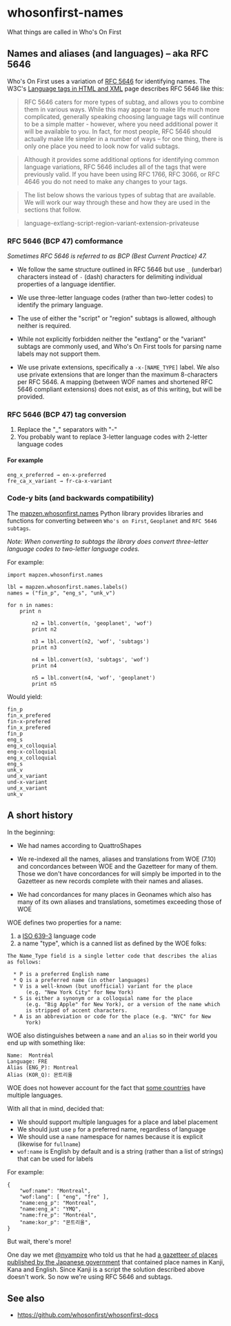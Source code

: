 # whosonfirst-names

What things are called in Who's On First

## Names and aliases (and languages) – aka RFC 5646

Who's On First uses a variation of [RFC 5646](http://www.rfc-editor.org/rfc/rfc5646.txt) for identifying names. The W3C's [Language tags in HTML and XML](https://www.w3.org/International/articles/language-tags/) page describes RFC 5646 like this:

> RFC 5646 caters for more types of subtag, and allows you to combine them in various ways. While this may appear to make life much more complicated, generally speaking choosing language tags will continue to be a simple matter - however, where you need additional power it will be available to you. In fact, for most people, RFC 5646 should actually make life simpler in a number of ways – for one thing, there is only one place you need to look now for valid subtags.

> Although it provides some additional options for identifying common language variations, RFC 5646 includes all of the tags that were previously valid. If you have been using RFC 1766, RFC 3066, or RFC 4646 you do not need to make any changes to your tags.

> The list below shows the various types of subtag that are available. We will work our way through these and how they are used in the sections that follow.

> language-extlang-script-region-variant-extension-privateuse

### RFC 5646 (BCP 47) comformance

_Sometimes RFC 5646 is referred to as BCP (Best Current Practice) 47._

* We follow the same structure outlined in RFC 5646 but use `_` (underbar) characters instead of `-` (dash) characters for delimiting individual properties of a language identifier.

* We use three-letter language codes (rather than two-letter codes) to identify the primary language.

* The use of either the "script" or "region" subtags is allowed, although neither is required.

* While not explicitly forbidden neither the "extlang" or the "variant" subtags are commonly used, and Who's On First tools for parsing name labels may not support them.

* We use private extensions, specifically a `-x-[NAME_TYPE]` label. We also use private extensions that are longer than the maximum 8-characters per RFC 5646. A mapping (between WOF names and shortened RFC 5646 compliant extensions) does not exist, as of this writing, but will be provided.

### RFC 5646 (BCP 47) tag conversion

1. Replace the "_" separators with "-"
2. You probably want to replace 3-letter language codes with 2-letter language codes

#### For example

```
eng_x_preferred → en-x-preferred
fre_ca_x_variant → fr-ca-x-variant
```
     
### Code-y bits (and backwards compatibility)

The [mapzen.whosonfirst.names](https://github.com/whosonfirst/py-mapzen-whosonfirst-names) Python library provides libraries and functions for converting between `Who's on First`, `Geoplanet` and `RFC 5646 subtags`.

_Note: When converting to subtags the library does convert three-letter language codes to two-letter language codes._

For example:

```
import mapzen.whosonfirst.names

lbl = mapzen.whosonfirst.names.labels()
names = ("fin_p", "eng_s", "unk_v")

for n in names:
	print n

        n2 = lbl.convert(n, 'geoplanet', 'wof')
        print n2

        n3 = lbl.convert(n2, 'wof', 'subtags')
        print n3

        n4 = lbl.convert(n3, 'subtags', 'wof')
        print n4

        n5 = lbl.convert(n4, 'wof', 'geoplanet')
        print n5
```

Would yield:

```
fin_p
fin_x_prefered
fin-x-prefered
fin_x_prefered
fin_p
eng_s
eng_x_colloquial
eng-x-colloquial
eng_x_colloquial
eng_s
unk_v
und_x_variant
und-x-variant
und_x_variant
unk_v
```

## A short history

In the beginning:

* We had names according to QuattroShapes

* We re-indexed all the names, aliases and translations from WOE (7.10) and concordances
  between WOE and the Gazetteer for many of them. Those we don't have
  concordances for will simply be imported in to the Gazetteer as new records
  complete with their names and aliases.

* We had concordances for many places in Geonames which also has many of its
  own aliases and translations, sometimes exceeding those of WOE

WOE defines two properties for a name:

1. a [ISO 639-3](https://en.wikipedia.org/wiki/ISO_639-3) language code
2. a name "type", which is a canned list as defined by the WOE folks:

```
The Name_Type field is a single letter code that describes the alias
as follows:

  * P is a preferred English name
  * Q is a preferred name (in other languages)
  * V is a well-known (but unofficial) variant for the place
      (e.g. "New York City" for New York)
  * S is either a synonym or a colloquial name for the place
      (e.g. "Big Apple" for New York), or a version of the name which
      is stripped of accent characters.
  * A is an abbreviation or code for the place (e.g. "NYC" for New
      York)
```

WOE also distinguishes between a `name` and an `alias` so in their world you end
up with something like:

```
Name:  Montréal 
Language: FRE
Alias (ENG_P): Montreal
Alias (KOR_Q): 몬트리올
```

WOE does not however account for the fact that [some
countries](https://www.youtube.com/watch?v=OHzMTSK1V4o) have multiple
languages.

With all that in mind, decided that:

* We should support multiple languages for a place and label placement
* We should just use `p` for a preferred name, regardless of language
* We should use a `name` namespace for names because it is explicit (likewise
  for `fullname`)
* `wof:name` is English by default and is a string (rather than a list of strings) that can be used for labels
 
For example:

```
{
	"wof:name": "Montreal",
	"wof:lang": [ "eng", "fre" ],
	"name:eng_p": "Montreal",
	"name:eng_a": "YMQ",
	"name:fre_p": "Montréal",
	"name:kor_p": "몬트리올",
}
```

But wait, there's more!

One day we met [@nyampire](https://github.com/nyampire) who told us that he had [a gazetteer of places published by the Japanese government](https://github.com/nyampire/Gazetteer_JP_2007) that contained place names in Kanji, Kana and English. Since Kanji is a script the solution described above doesn't work. So now we're using RFC 5646 and subtags.

## See also

* https://github.com/whosonfirst/whosonfirst-docs

